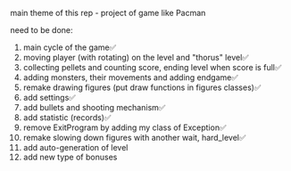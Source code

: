 main theme of this rep - project of game like Pacman

need to be done:
1) main cycle of the game✅
2) moving player (with rotating) on the level and "thorus" level✅
3) collecting pellets and counting score, ending level when score is full✅
4) adding monsters, their movements and adding endgame✅
5) remake drawing figures (put draw functions in figures classes)✅
6) add settings✅
7) add bullets and shooting mechanism✅
8) add statistic (records)✅
9) remove ExitProgram by adding my class of Exception✅
10) remake slowing down figures with another wait, hard_level✅
11) add auto-generation of level
12) add new type of bonuses
